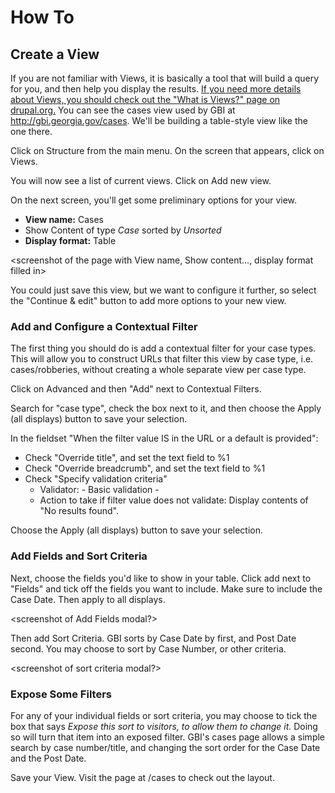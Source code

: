 # How To

## Create a View

If you are not familiar with Views, it is basically a tool that will build a query for you, and then help you display the results. [If you need more details about Views, you should check out the "What is Views?" page on drupal.org.](https://www.drupal.org/docs/7/modules/views/what-is-views) You can see the cases view used by GBI at http://gbi.georgia.gov/cases. We'll be building a table-style view like the one there.

Click on Structure from the main menu. On the screen that appears, click on Views.

<screenshot>

You will now see a list of current views. Click on Add new view.

<screenshot>

On the next screen, you'll get some preliminary options for your view.

- **View name:** Cases
- Show Content of type _Case_ sorted by _Unsorted_
- **Display format:** Table

<screenshot of the page with View name, Show content…, display format filled in>

You could just save this view, but we want to configure it further, so select the "Continue & edit" button to add more options to your new view.

### Add and Configure a Contextual Filter

The first thing you should do is add a contextual filter for your case types. This will allow you to construct URLs that filter this view by case type, i.e. cases/robberies, without creating a whole separate view per case type.

Click on Advanced and then "Add" next to Contextual Filters.

<screenshot>

Search for "case type", check the box next to it, and then choose the Apply (all displays) button to save your selection.

<screenshot>

In the fieldset "When the filter value IS in the URL or a default is provided":

- Check "Override title", and set the text field to %1
- Check "Override breadcrumb", and set the text field to %1
- Check "Specify validation criteria"
  * Validator: - Basic validation -
  * Action to take if filter value does not validate: Display contents of "No results found".

Choose the Apply (all displays) button to save your selection.

<screenshot>

### Add Fields and Sort Criteria

Next, choose the fields you'd like to show in your table. Click add next to "Fields" and tick off the fields you want to include. Make sure to include the Case Date. Then apply to all displays.

<screenshot of Add Fields modal?>

Then add Sort Criteria. GBI sorts by Case Date by first, and Post Date second. You may choose to sort by Case Number, or other criteria.

<screenshot of sort criteria modal?>

### Expose Some Filters

For any of your individual fields or sort criteria, you may choose to tick the box that says _Expose this sort to visitors, to allow them to change it._ Doing so will turn that item into an exposed filter. GBI's cases page allows a simple search by case number/title, and changing the sort order for the Case Date and the Post Date.

<screenshot of GBIs exposed filters>

Save your View. Visit the page at /cases to check out the layout.
